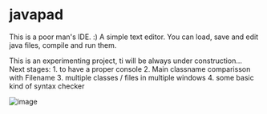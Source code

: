 # javapad

This is a poor man's IDE. :)
A simple text editor. You can load, save and edit java files, compile and run them.

This is an experimenting project, ti will be always under construction...  
Next stages:   1. to have a proper console
               2. Main classname comparisson with Filename
               3. multiple classes / files in multiple windows
               4. some basic kind of syntax checker

![image](https://github.com/miklos1125/javapad/assets/127934692/8a99634e-3b33-4a24-b898-a587174fad2d)





